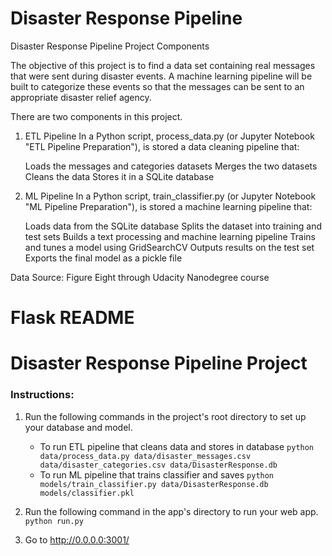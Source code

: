 # Disaster Response Pipeline
Disaster Response Pipeline
Project Components


The objective of this project is to find a data set containing real messages that were sent during disaster events. 
A machine learning pipeline will be built to categorize these events so that the messages can be sent to an appropriate disaster relief agency.


There are two components in this project.

1. ETL Pipeline
In a Python script, process_data.py (or Jupyter Notebook "ETL Pipeline Preparation"), is stored a data cleaning pipeline that:

    Loads the messages and categories datasets
    Merges the two datasets
    Cleans the data
    Stores it in a SQLite database

2. ML Pipeline
In a Python script, train_classifier.py (or Jupyter Notebook "ML Pipeline Preparation"), is stored a machine learning pipeline that:

    Loads data from the SQLite database
    Splits the dataset into training and test sets
    Builds a text processing and machine learning pipeline
    Trains and tunes a model using GridSearchCV
    Outputs results on the test set
    Exports the final model as a pickle file





Data Source: Figure Eight through Udacity Nanodegree course


# Flask README

# Disaster Response Pipeline Project


### Instructions:
1. Run the following commands in the project's root directory to set up your database and model.

    - To run ETL pipeline that cleans data and stores in database
        `python data/process_data.py data/disaster_messages.csv data/disaster_categories.csv data/DisasterResponse.db`
    - To run ML pipeline that trains classifier and saves
        `python models/train_classifier.py data/DisasterResponse.db models/classifier.pkl`

2. Run the following command in the app's directory to run your web app.
    `python run.py`

3. Go to http://0.0.0.0:3001/
